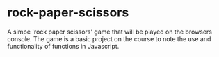 # rock-paper-scissors
A simpe 'rock paper scissors' game that will be played on the browsers console. The game is a basic project on the course to note the use and functionality of functions in Javascript.